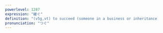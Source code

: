```yaml
---
powerlevel: 1287
expression: "継ぐ"
definition: "(v5g,vt) to succeed (someone in a business or inheritance); (P)"
pronunciation: "つぐ"
---
```

